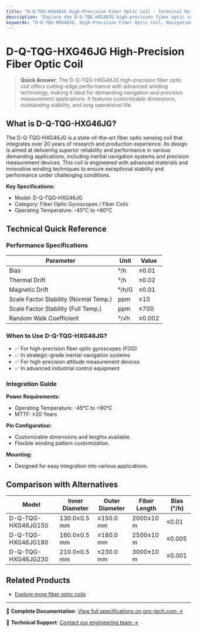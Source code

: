 ```yaml
---
title: "D-Q-TQG-HXG46JG High-Precision Fiber Optic Coil - Technical Reference"
description: "Explore the D-Q-TQG-HXG46JG high-precision fiber optic coil with advanced winding technology and exceptional stability for navigation and measurement applications."
keywords: "D-Q-TQG-HXG46JG, High-Precision Fiber Optic Coil, Navigation Systems, Fiber Optic Gyroscopes"
---
```


# D-Q-TQG-HXG46JG High-Precision Fiber Optic Coil

> **Quick Answer**: The D-Q-TQG-HXG46JG high-precision fiber optic coil offers cutting-edge performance with advanced winding technology, making it ideal for demanding navigation and precision measurement applications. It features customizable dimensions, outstanding stability, and long operational life.

## What is D-Q-TQG-HXG46JG?

The D-Q-TQG-HXG46JG is a state-of-the-art fiber optic sensing coil that integrates over 20 years of research and production experience. Its design is aimed at delivering superior reliability and performance in various demanding applications, including inertial navigation systems and precision measurement devices. This coil is engineered with advanced materials and innovative winding techniques to ensure exceptional stability and performance under challenging conditions.

**Key Specifications:**
- Model: D-Q-TQG-HXG46JG
- Category: Fiber Optic Gyroscopes / Fiber Coils
- Operating Temperature: -45°C to +80°C

## Technical Quick Reference

### Performance Specifications
| Parameter | Unit | Value |
| --- | --- | --- |
| Bias | °/h | ≤0.01 |
| Thermal Drift | °/h | ≤0.02 |
| Magnetic Drift | °/h/G | ≤0.01 |
| Scale Factor Stability (Normal Temp.) | ppm | ≤10 |
| Scale Factor Stability (Full Temp.) | ppm | ≤700 |
| Random Walk Coefficient | °/√h | ≤0.002 |

### When to Use D-Q-TQG-HXG46JG?
- ✅ For high-precision fiber optic gyroscopes (FOG)
- ✅ In strategic-grade inertial navigation systems
- ✅ For high-precision attitude measurement devices
- ✅ In advanced industrial control equipment

### Integration Guide
**Power Requirements:**
- Operating Temperature: -45°C to +80°C
- MTTF: ≥20 Years

**Pin Configuration:**
- Customizable dimensions and lengths available.
- Flexible winding pattern customization.

**Mounting:**
- Designed for easy integration into various applications.

## Comparison with Alternatives

| Model | Inner Diameter | Outer Diameter | Fiber Length | Bias (°/h) |
|-------|----------------|----------------|--------------|------------|
| D-Q-TQG-HXG46JG150 | 130.0±0.5 mm | ≤150.0 mm | 2000±10 m | ≤0.01 |
| D-Q-TQG-HXG46JG180 | 160.0±0.5 mm | ≤180.0 mm | 2500±10 m | ≤0.005 |
| D-Q-TQG-HXG46JG230 | 210.0±0.5 mm | ≤230.0 mm | 3000±10 m | ≤0.001 |

## Related Products
- [Explore more fiber optic coils](https://www.gnc-tech.com/products/fiber-coil-hxg46jg/)

---

📘 **Complete Documentation**: [View full specifications on gnc-tech.com →](https://www.gnc-tech.com/products/fiber-coil-hxg46jg/)

💬 **Technical Support**: [Contact our engineering team →](https://www.gnc-tech.com/contact)